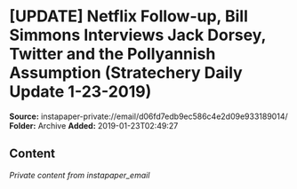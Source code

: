# [UPDATE] Netflix Follow-up, Bill Simmons Interviews Jack Dorsey, Twitter and the Pollyannish Assumption (Stratechery Daily Update 1-23-2019)

**Source:** instapaper-private://email/d06fd7edb9ec586c4e2d09e933189014/
**Folder:** Archive
**Added:** 2019-01-23T02:49:27




## Content
*Private content from instapaper_email*
